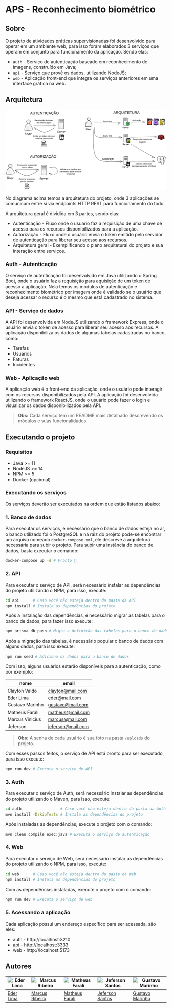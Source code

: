 # APS - Reconhecimento biométrico

## Sobre

O projeto de atividades práticas supervisionadas foi desenvolvido para operar em um ambiente web, para isso foram elaborados 3 serviços que operam em conjunto para funcionamento da aplicação. Sendo elas:

- `auth` - Serviço de autenticação baseado em reconhecimento de imagens, construído em Java;
- `api` - Serviço que provê os dados, utilizando NodeJS;
- `web` - Aplicação front-end que integra os serviços anteriores em uma interface gráfica na web.

## Arquitetura

![Arquitetura](images/architecture.png)

No diagrama acima temos a arquitetura do projeto, onde 3 aplicações se comunicam entre si via endpoints HTTP REST para funcionamento do todo.

A arquitetura geral é dividida em 3 partes, sendo elas:

- Autenticação - Fluxo onde o usuário faz a requisição de uma chave de acesso para os recursos disponibilizados para a aplicação.
- Autorização - Fluxo onde o usuário envia o token emitido pelo servidor de autenticação para liberar seu acesso aos recursos.
- Arquitetura geral - Exemplificando o plano arquitetural do projeto e sua interação entre serviços.

### Auth - Autenticação

O serviço de autenticação foi desenvolvido em Java utilizando o Spring Boot, onde o usuário faz a requisição para aquisição de um token de acesso a aplicação. Nela temos os módulos de autenticação e reconhecimento biométrico por imagem onde é validado se o usuário que deseja acessar o recurso é o mesmo que está cadastrado no sistema.

### API - Serviço de dados

A API foi desenvolvida em NodeJS utilizando o framework Express, onde o usuário envia o token de acesso para liberar seu acesso aos recursos. A aplicação disponibiliza os dados de algumas tabelas cadastradas no banco, como:

- Tarefas
- Usuários
- Faturas
- Incidentes

### Web - Aplicação web

A aplicação web é o front-end da aplicação, onde o usuário pode interagir com os recursos disponibilizados pela API. A aplicação foi desenvolvida utilizando o framework ReactJS, onde o usuário pode fazer o login e visualizar os dados disponibilizados pela API.

> **Obs:** Cada serviço tem um README mais detalhado descrevendo os módulos e suas funcionalidades.

## Executando o projeto

### Requisitos

- Java >= 11
- NodeJS >= 14
- NPM >= 5
- Docker (opcional)

### Executando os serviços

Os serviços deverão ser executados na ordem que estão listados abaixo:

### 1. Banco de dados

Para executar os serviços, é necessário que o banco de dados esteja no ar, o banco utilizado foi o PostgreSQL e na raiz do projeto pode-se encontrar um arquivo nomeado `docker-compose.yml`, ele descreve a arquitetura necessária para subir o projeto. Para subir uma instância do banco de dados, basta executar o comando:

```bash
docker-compose up -d # Pronto 🐋
```

### 2. API

Para executar o serviço de API, será necessário instalar as dependências do projeto utilizando o NPM, para isso, execute:

```sh
cd api      # Caso você não esteja dentro da pasta da API
npm install # Instala as dependências do projeto
```

Após a instalação das dependências, é necessário migrar as tabelas para o banco de dados, para fazer isso execute:

```sh
npm prisma db push # Migra a definição das tabelas para o banco de dados
```

Após a migração das tabelas, é necessário popular o banco de dados com alguns dados, para isso execute:

```sh
npm run seed # Adiciona os dados para o banco de dados
```

Com isso, alguns usuários estarão disponíveis para a autenticação, como por exemplo:

| nome            | email             |
| --------------- | ----------------- |
| Clayton Valdo   | clayton@mail.com  |
| Eder Lima       | eder@mail.com     |
| Gustavo Marinho | gustavo@mail.com  |
| Matheus Farali  | matheus@mail.com  |
| Marcus Vinicius | marcus@mail.com   |
| Jeferson        | jeferson@mail.com |

> **Obs:** A senha de cada usuário é sua foto na pasta `/uploads` do projeto.

Com esses passos feitos, o serviço de API está pronto para ser executado, para isso execute:

```sh
npm run dev # Executa o serviço de API
```

### 3. Auth

Para executar o serviço de Auth, será necessário instalar as dependências do projeto utilizando o Maven, para isso, execute:

```sh
cd auth                 # Caso você não esteja dentro da pasta da Auth
mvn install -DskipTests # Instala as dependências do projeto
```

Após instaladas as dependências, execute o projeto com o comando:

```sh
mvn clean compile exec:java # Executa o serviço de autenticação
```

### 4. Web

Para executar o serviço de Web, será necessário instalar as dependências do projeto utilizando o NPM, para isso, execute:

```sh
cd web      # Caso você não esteja dentro da pasta da Web
npm install # Instala as dependências do projeto
```

Com as dependências instaladas, execute o projeto com o comando:

```sh
npm run dev # Executa o serviço de web
```

### 5. Acessando a aplicação

Cada aplicação possui um endereço específico para ser acessada, são eles:

- auth - http://localhost:3210
- api - http://localhost:3333
- web - http://localhost:5173

## Autores

| ![Eder Lima](https://github.com/asynched.png?size=100) | ![Marcus Ribeiro ](https://github.com/marcusribeir0.png?size=100) | ![Matheus Farali](https://github.com/matheusfarali.png?size=100) | ![Jeferson Santos](https://github.com/worshx.png?size=100) | ![Gustavo Marinho](https://github.com/marinhogustavo.png?size=100) |
| ------------------------------------------------------ | ----------------------------------------------------------------- | ---------------------------------------------------------------- | ---------------------------------------------------------- | ------------------------------------------------------------------ |
| [Eder Lima](https://github.com/asynched)               | [Marcus Ribeiro ](https://github.com/marcusribeir0)               | [Matheus Farali](https://github.com/matheusfarali)               | [Jeferson Santos](https://github.com/worshx)               | [Gustavo Marinho](https://github.com/marinhogustavo)               |
